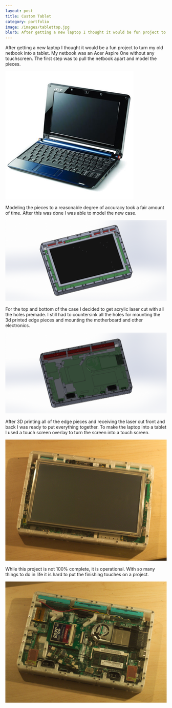 ```yaml
---
layout: post
title: Custom Tablet
category: portfolio
image: /images/tablettop.jpg
blurb: After getting a new laptop I thought it would be fun project to turn my old netbook into a tablet.
---
```


After getting a new laptop I thought it would be a fun project to turn my old netbook into a tablet. My netbook was an Acer Aspire One without any touchscreen. The first step was to pull the netbook apart and model the pieces.

![Acer Aspire One](/images/laptop.jpg)

Modeling the pieces to a reasonable degree of accuracy took a fair amount of time. After this was done I was able to model the new case.

![CAD Model](/images/tabletcadtop.PNG)

For the top and bottom of the case I decided to get acrylic laser cut with all the holes premade. I still had to countersink all the holes for mounting the 3d printed edge pieces and mounting the motherboard and other electronics.

![CAD Model](/images/tabletcadbottom.PNG)

After 3D printing all of the edge pieces and receiving the laser cut front and back I was ready to put everything together. To make the laptop into a tablet I used a touch screen overlay to turn the screen into a touch screen.

![CAD Model](/images/tablettop.jpg)

While this project is not 100% complete, it is operational. With so many things to do in life it is hard to put the finishing touches on a project.

![CAD Model](/images/tabletbottom.jpg)
